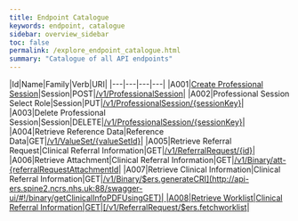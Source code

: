 ```yaml
---
title: Endpoint Catalogue
keywords: endpoint, catalogue
sidebar: overview_sidebar
toc: false
permalink: /explore_endpoint_catalogue.html
summary: "Catalogue of all API endpoints"
---
```


|Id|Name|Family|Verb|URI|
|---|---|---|---|
|A001|[Create Professional Session](/explore_endpoint_a001.html)|Session|POST|[/v1/ProfessionalSession](http://api-ers.spine2.ncrs.nhs.uk:88/swagger-ui/#!/professionalsession/createProfessionalSessionUsingPOST)|
|A002|Professional Session Select Role|Session|PUT|[/v1/ProfessionalSession/{sessionKey}](http://api-ers.spine2.ncrs.nhs.uk:88/swagger-ui/#!/professionalsession/updateProfessionalSessionSelectRoleUsingPUT)|
|A003|Delete Professional Session|Session|DELETE|[/v1/ProfessionalSession/{sessionKey}](http://api-ers.spine2.ncrs.nhs.uk:88/swagger-ui/#!/professionalsession/deleteProfessionalSessionUsingDELETE)|
|A004|Retrieve Reference Data|Reference Data|GET|[/v1/ValueSet/{valueSetId}](http://api-ers.spine2.ncrs.nhs.uk:88/swagger-ui/#!/valueset/getValueSetUsingGET)|
|A005|Retrieve Referral Request|Clinical Referral Information|GET|[/v1/ReferralRequest/{id}](http://api-ers.spine2.ncrs.nhs.uk:88/swagger-ui/#!/referralrequest/getUsingGET)|
|A006|Retrieve Attachment|Clinical Referral Information|GET|[/v1/Binary/att-{referralRequestAttachmentId](http://api-ers.spine2.ncrs.nhs.uk:88/swagger-ui/#!/binary/getAttachmentContentBodyUsingGET)|
|A007|Retrieve Clinical Information|Clinical Referral Information|GET|[/v1/Binary/$ers.generateCRI](http://api-ers.spine2.ncrs.nhs.uk:88/swagger-ui/#!/binary/getClinicalInfoPDFUsingGET)|
|A008|Retrieve Worklist|Clinical Referral Information|GET|[/v1/ReferralRequest/$ers.fetchworklist](http://api-ers.spine2.ncrs.nhs.uk:88/swagger-ui/#!/referralrequest/getWorklistUsingPOST)|
